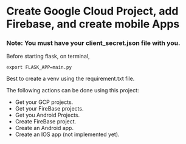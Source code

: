 # Create Google Cloud Project, add Firebase, and create mobile Apps

### Note: You must have your client_secret.json file with you.

Before starting flask, on terminal, 

`export FLASK_APP=main.py`

Best to create a venv using the requirement.txt file.

The following actions can be done using this project:

- Get your GCP projects.
- Get your FireBase projects.
- Get you Android Projects.
- Create FireBase project. 
- Create an Android app.
- Create an IOS app (not implemented yet).
